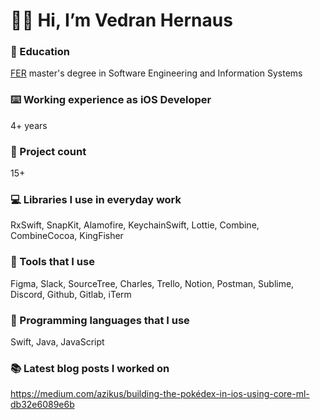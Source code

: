 # 👋🏻 Hi, I’m Vedran Hernaus

### 🏫 Education
[FER](https://www.fer.unizg.hr/en) master's degree in Software Engineering and Information Systems

### ⌨️ Working experience as iOS Developer
4+ years

### 💼 Project count
15+

### 💻 Libraries I use in everyday work
RxSwift, SnapKit, Alamofire, KeychainSwift, Lottie, Combine, CombineCocoa, KingFisher

### 📱 Tools that I use
Figma, Slack, SourceTree, Charles, Trello, Notion, Postman, Sublime, Discord, Github, Gitlab, iTerm

### 🧮 Programming languages that I use
Swift, Java, JavaScript

### 📚 Latest blog posts I worked on
https://medium.com/azikus/building-the-pokédex-in-ios-using-core-ml-db32e6089e6b
